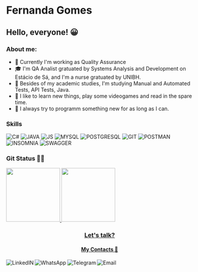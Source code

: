# Fernanda Gomes

## Hello, everyone! 😀

### About me:

- 🔭 Currently I'm working as Quality Assurance
- 🎓 I'm QA Analist gratuated by Systems Analysis and Development on Estácio de Sá, and I'm a nurse gratuated by UNIBH.
- 🌱 Besides of my academic studies, I'm studying Manual and Automated Tests, API Tests, Java.
- 💬 I like to learn new things, play some videogames and read in the spare time.
- 🧠 I always try to programm something new for as long as I can.

### Skills
![C#](https://img.shields.io/badge/C%23-%231e202c?style=for-the-badge&logo=c-sharp&logoColor=white)
![JAVA](https://img.shields.io/badge/Java-%231e202c?style=for-the-badge&logo=openjdk&logoColor=white)
![JS](https://img.shields.io/badge/JavaScript-%231e202c?style=for-the-badge&logo=javascript&logoColor=white)
![MYSQL](https://img.shields.io/badge/MySQL-%231e202c?style=for-the-badge&logo=mysql&logoColor=white)
![POSTGRESQL](https://img.shields.io/badge/PostgreSQL-%231e202c?style=for-the-badge&logo=postgresql&logoColor=white)
![GIT](https://img.shields.io/badge/GIT-%231e202c?style=for-the-badge&logo=git&logoColor=white)
![POSTMAN](https://img.shields.io/badge/Postman-%231e202c?style=for-the-badge&logo=postman&logoColor=white)
![INSOMNIA](https://img.shields.io/badge/Insomnia-%231e202c?logo=insomnia&logoColor=white&style=for-the-badge)
![SWAGGER](https://img.shields.io/badge/-Swagger-%231e202c?style=for-the-badge&logo=swagger&logoColor=white)

### Git Status 🐱‍💻

 <div>
  <a href="https://github.com/fercassia" align="center" >
  <img height="145em" src="https://github-readme-stats.vercel.app/api?username=fercassia&show_icons=true&theme=tokyonight&include_all_commits=true&count_private=true"/>
  <img height="145em" src="https://github-readme-stats.vercel.app/api/top-langs/?username=fercassia&layout=compact&langs_count=16&theme=tokyonight"/>
</div>
 
### Let's talk? 
 #### My Contacts 📧
 
 <div>
            <a target="_blank" href="https://www.linkedin.com/in/fernanda-cassia/">
            <img align="left" alt="LinkedIN" src="https://img.shields.io/badge/LinkedIn-0077B5?style=for-the-badge&logo=linkedin&logoColor=white" />
        <a/>
            <a target="_blank" href="https://api.whatsapp.com/send?phone=5531999291916">
            <img align="left" alt="WhatsApp" src="https://img.shields.io/badge/WhatsApp-25D366?style=for-the-badge&logo=whatsapp&logoColor=white" />
        <a/>                
            <a target="_blank" href="https://t.me/FerCassia">
            <img align="left" alt="Telegram" src="https://img.shields.io/badge/Telegram-2CA5E0?style=for-the-badge&logo=telegram&logoColor=white" />
        <a/>
            <a target="_blank" href="mailto:feh.cmrg@outlook.com">
            <img align="left" alt="Email" src= "https://img.shields.io/badge/Microsoft_Outlook-0078D4?style=for-the-badge&logo=microsoft-outlook&logoColor=white"/>
        <a/>
 </div>
